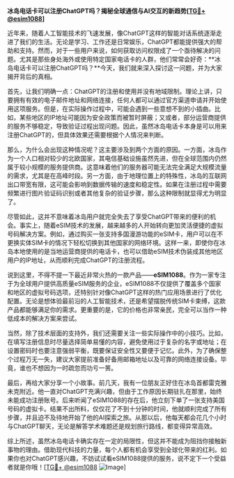 **冰岛电话卡可以注册ChatGPT吗？揭秘全球通信与AI交互的新趋势[[TG💪+ @esim1088](https://t.me/s/esim1088)]**

近年来，随着人工智能技术的飞速发展，像ChatGPT这样的智能对话系统逐渐走进了我们的生活。无论是学习、工作还是日常娱乐，ChatGPT都能提供强大的帮助和支持。然而，对于一些用户来说，如何获取访问权限成了一个亟待解决的问题。尤其是那些身处海外或使用特定国家电话卡的人群，他们常常会好奇：**冰岛电话卡可以注册ChatGPT吗？**今天，我们就来深入探讨这一问题，并为大家揭开背后的真相。

首先，让我们明确一点：ChatGPT的注册和使用并没有地域限制。理论上讲，只要拥有有效的电子邮件地址和网络连接，任何人都可以通过官方渠道申请并开始使用这项服务。但是，在实际操作过程中，可能会遇到一些意想不到的小插曲。比如，某些地区的IP地址可能因为安全政策而被暂时屏蔽；又或者，部分运营商提供的服务不够稳定，导致验证过程出现问题。因此，虽然冰岛电话卡本身是可以用来注册ChatGPT的，但具体效果还需要根据个人情况来判断。

那么，为什么会出现这种情况呢？这主要涉及到两个方面的原因。一方面，冰岛作为一个人口相对较少的北欧国家，其电信基础设施虽然先进，但在全球范围内仍然属于较小规模的服务提供商。这意味着他们的服务器可能无法完全满足大规模流量的需求，尤其是在高峰时段。另一方面，由于地理位置上的特殊性，冰岛的互联网出口带宽有限，这可能会影响到数据传输的速度和稳定性。如果在注册过程中需要频繁进行图片验证码识别或者其他复杂的验证步骤，那么这种限制就显得尤为明显了。

尽管如此，这并不意味着冰岛用户就完全失去了享受ChatGPT带来的便利的机会。事实上，随着eSIM技术的发展，越来越多的人开始转向更加灵活便捷的虚拟号码解决方案。例如，通过购买一张支持多国漫游功能的eSIM卡，用户可以在不更换实体SIM卡的情况下轻松切换到其他国家的网络环境。这样一来，即使你在冰岛本地使用的是当地运营商提供的电话卡，也可以借助eSIM技术伪装成其他地区用户的IP地址，从而顺利完成ChatGPT的注册流程。

说到这里，不得不提一下最近非常火热的一款产品——**eSIM1088**。作为一家专注于为全球用户提供高质量eSIM服务的企业，eSIM1088不仅提供了覆盖多个国家和地区的虚拟号码选项，还特别针对像ChatGPT这样的热门应用场景进行了优化配置。无论是想体验最前沿的人工智能技术，还是希望摆脱传统SIM卡束缚，这款产品都能够满足你的需求。更重要的是，它的价格也非常亲民，完全可以当作一种低成本的解决方案来尝试。

当然，除了技术层面的支持外，我们还需要关注一些实际操作中的小技巧。比如，在填写注册信息时尽量选择简单易懂的内容，避免使用过于复杂的名字或地址；在设置密码时也要注意强弱平衡，既要保证安全性又要便于记忆。此外，为了确保整个过程万无一失，建议大家提前准备好备用邮箱地址以及可靠的网络连接设备。毕竟，谁也不想因为一时疏忽而功亏一篑。

最后，再给大家分享一个小故事。前几天，我有一位朋友正好住在冰岛首都雷克雅未克附近。他一直对ChatGPT充满兴趣，但由于工作原因长期驻扎在那里，始终未能成功注册账号。后来听闻了eSIM1088的存在后，他立刻下单了一张支持美国号码的虚拟卡。结果不出所料，仅仅花了不到十分钟的时间，他就顺利完成了所有步骤，并且迫不及待地开始了他的AI探索之旅。从那以后，他每天都会花几个小时与ChatGPT聊天，无论是解答学术难题还是规划旅行路线，都变得异常高效。

综上所述，虽然冰岛电话卡确实存在一定的局限性，但这并不能成为阻挡你接触新事物的理由。借助现代科技的力量，每个人都有机会享受到全球化带来的红利。如果你也对ChatGPT感兴趣，不妨试试看eSIM1088提供的服务，说不定下一个受益者就是你哦！[[TG💪+ @esim1088](https://t.me/s/esim1088) ![Image](https://i.postimg.cc/4NQfJmqS/Snipaste-2025-05-13-00-14-12.png)]